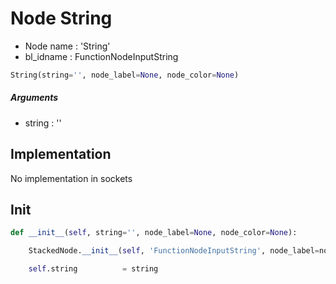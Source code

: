 # Node String

- Node name : 'String'
- bl_idname : FunctionNodeInputString


``` python
String(string='', node_label=None, node_color=None)
```
##### Arguments

- string : ''

## Implementation

No implementation in sockets

## Init

``` python
def __init__(self, string='', node_label=None, node_color=None):

    StackedNode.__init__(self, 'FunctionNodeInputString', node_label=node_label, node_color=node_color)

    self.string          = string
```
